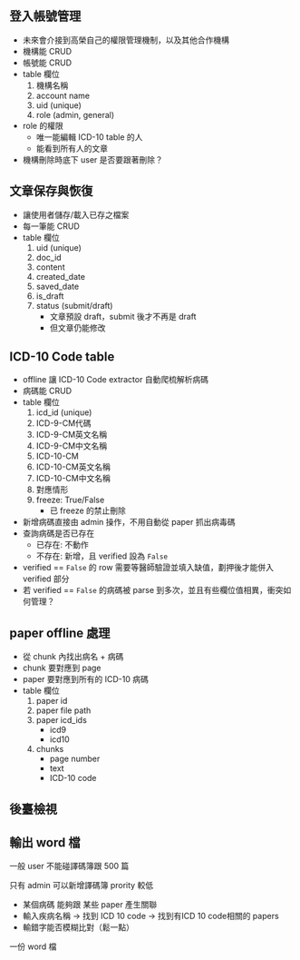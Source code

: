 
## 登入帳號管理  
* 未來會介接到高榮自己的權限管理機制，以及其他合作機構 
* 機構能 CRUD  
* 帳號能 CRUD  
* table 欄位  
    1. 機構名稱  
    2. account name  
    3. uid (unique)  
    4. role (admin, general)  
* role 的權限  
    * 唯一能編輯 ICD-10 table 的人  
    * 能看到所有人的文章  
* 機構刪除時底下 user 是否要跟著刪除？  

## 文章保存與恢復  
* 讓使用者儲存/載入已存之檔案  
* 每一筆能 CRUD  
* table 欄位  
    1. uid (unique)  
    2. doc_id  
    3. content  
    4. created_date  
    5. saved_date  
    6. is_draft  
    7. status (submit/draft)  
        + 文章預設 draft，submit 後才不再是 draft  
        + 但文章仍能修改  

## ICD-10 Code table  
* offline 讓 ICD-10 Code extractor 自動爬梳解析病碼  
* 病碼能 CRUD  
* table 欄位  
    1. icd_id (unique)  
    2. ICD-9-CM代碼   
    3. ICD-9-CM英文名稱  
    4. ICD-9-CM中文名稱  
    5. ICD-10-CM  
    6. ICD-10-CM英文名稱  
    7. ICD-10-CM中文名稱  
    8. 對應情形  
    9. freeze: True/False  
        + 已 freeze 的禁止刪除  
* 新增病碼直接由 admin 操作，不用自動從 paper 抓出病毒碼  
* 查詢病碼是否已存在  
    + 已存在: 不動作  
    + 不存在: 新增，且 verified 設為 `False`  
* verified == `False` 的 row 需要等醫師驗證並填入缺值，劃押後才能併入 verified 部分  
* 若 verified == `False` 的病碼被 parse 到多次，並且有些欄位值相異，衝突如何管理？  

## paper offline 處理  
* 從 chunk 內找出病名 + 病碼  
* chunk 要對應到 page  
* paper 要對應到所有的 ICD-10 病碼  
* table 欄位  
    1. paper id  
    2. paper file path  
    3. paper icd_ids  
        + icd9  
        + icd10  
    5. chunks   
        + page number  
        + text  
        + ICD-10 code  
        
## 後臺檢視  
## 輸出 word 檔  
一般 user 不能碰譯碼簿跟 500 篇  

只有 admin 可以新增譯碼簿 prority 較低  
 
* 某個病碼 能夠跟 某些 paper 產生關聯  
* 輸入疾病名稱 -> 找到 ICD 10 code -> 找到有ICD 10 code相關的 papers  
* 輸錯字能否模糊比對（鬆一點） 

一份 word 檔  

